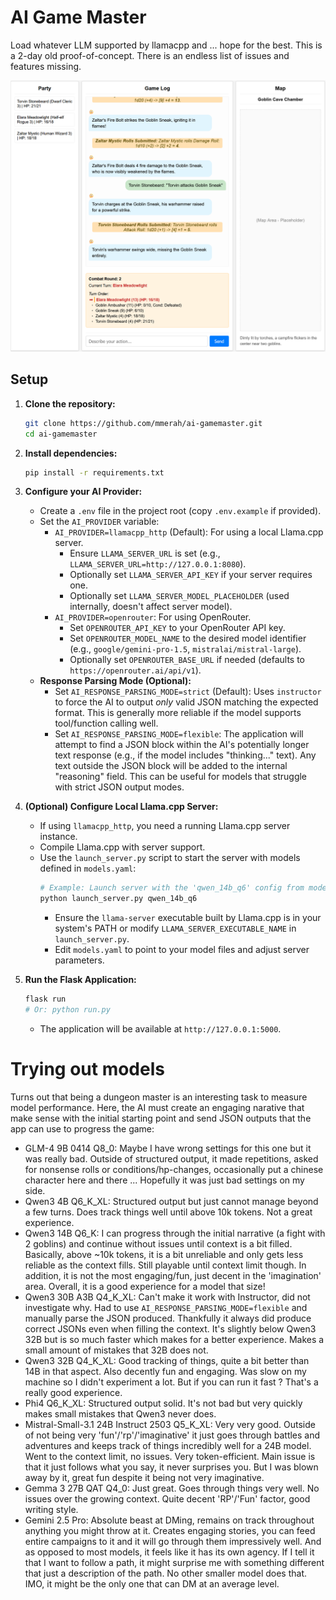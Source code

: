 # AI Game Master

Load whatever LLM supported by llamacpp and ... hope for the best.
This is a 2-day old proof-of-concept. There is an endless list of issues and features missing.

![alt text](./docs/State-Of-Play-02-May-2025.png "State of Play (02 May 2025)")

## Setup

1.  **Clone the repository:**
    ```bash
    git clone https://github.com/mmerah/ai-gamemaster.git
    cd ai-gamemaster
    ```
2.  **Install dependencies:**
    ```bash
    pip install -r requirements.txt
    ```
3.  **Configure your AI Provider:**
    *   Create a `.env` file in the project root (copy `.env.example` if provided).
    *   Set the `AI_PROVIDER` variable:
        *   `AI_PROVIDER=llamacpp_http` (Default): For using a local Llama.cpp server.
            *   Ensure `LLAMA_SERVER_URL` is set (e.g., `LLAMA_SERVER_URL=http://127.0.0.1:8080`).
            *   Optionally set `LLAMA_SERVER_API_KEY` if your server requires one.
            *   Optionally set `LLAMA_SERVER_MODEL_PLACEHOLDER` (used internally, doesn't affect server model).
        *   `AI_PROVIDER=openrouter`: For using OpenRouter.
            *   Set `OPENROUTER_API_KEY` to your OpenRouter API key.
            *   Set `OPENROUTER_MODEL_NAME` to the desired model identifier (e.g., `google/gemini-pro-1.5`, `mistralai/mistral-large`).
            *   Optionally set `OPENROUTER_BASE_URL` if needed (defaults to `https://openrouter.ai/api/v1`).
    *   **Response Parsing Mode (Optional):**
        *   Set `AI_RESPONSE_PARSING_MODE=strict` (Default): Uses `instructor` to force the AI to output *only* valid JSON matching the expected format. This is generally more reliable if the model supports tool/function calling well.
        *   Set `AI_RESPONSE_PARSING_MODE=flexible`: The application will attempt to find a JSON block within the AI's potentially longer text response (e.g., if the model includes "thinking..." text). Any text outside the JSON block will be added to the internal "reasoning" field. This can be useful for models that struggle with strict JSON output modes.

4.  **(Optional) Configure Local Llama.cpp Server:**
    *   If using `llamacpp_http`, you need a running Llama.cpp server instance.
    *   Compile Llama.cpp with server support.
    *   Use the `launch_server.py` script to start the server with models defined in `models.yaml`:
        ```bash
        # Example: Launch server with the 'qwen_14b_q6' config from models.yaml
        python launch_server.py qwen_14b_q6
        ```
        *   Ensure the `llama-server` executable built by Llama.cpp is in your system's PATH or modify `LLAMA_SERVER_EXECUTABLE_NAME` in `launch_server.py`.
        *   Edit `models.yaml` to point to your model files and adjust server parameters.

5.  **Run the Flask Application:**
    ```bash
    flask run
    # Or: python run.py
    ```
    *   The application will be available at `http://127.0.0.1:5000`.

# Trying out models
Turns out that being a dungeon master is an interesting task to measure model performance. Here, the AI must create an engaging narative that make sense with the initial starting point and send JSON outputs that the app can use to progress the game:

- GLM-4 9B 0414 Q8_0: Maybe I have wrong settings for this one but it was really bad. Outside of structured output, it made repetitions, asked for nonsense rolls or conditions/hp-changes, occasionally put a chinese character here and there ... Hopefully it was just bad settings on my side.
- Qwen3 4B Q6_K_XL: Structured output but just cannot manage beyond a few turns. Does track things well until above 10k tokens. Not a great experience.
- Qwen3 14B Q6_K: I can progress through the initial narrative (a fight with 2 goblins) and continue without issues until context is a bit filled. Basically, above ~10k tokens, it is a bit unreliable and only gets less reliable as the context fills. Still playable until context limit though. In addition, it is not the most engaging/fun, just decent in the 'imagination' area. Overall, it is a good experience for a model that size!
- Qwen3 30B A3B Q4_K_XL: Can't make it work with Instructor, did not investigate why. Had to use `AI_RESPONSE_PARSING_MODE=flexible` and manually parse the JSON produced. Thankfully it always did produce correct JSONs even when filling the context. It's slightly below Qwen3 32B but is so much faster which makes for a better experience. Makes a small amount of mistakes that 32B does not.
- Qwen3 32B Q4_K_XL: Good tracking of things, quite a bit better than 14B in that aspect. Also decently fun and engaging. Was slow on my machine so I didn't experiment a lot. But if you can run it fast ? That's a really good experience.
- Phi4 Q6_K_XL: Structured output solid. It's not bad but very quickly makes small mistakes that Qwen3 never does.
- Mistral-Small-3.1 24B Instruct 2503 Q5_K_XL: Very very good. Outside of not being very 'fun'/'rp'/'imaginative' it just goes through battles and adventures and keeps track of things incredibly well for a 24B model. Went to the context limit, no issues. Very token-efficient. Main issue is that it just follows what you say, it never surprises you. But I was blown away by it, great fun despite it being not very imaginative.
- Gemma 3 27B QAT Q4_0: Just great. Goes through things very well. No issues over the growing context. Quite decent 'RP'/'Fun' factor, good writing style.
- Gemini 2.5 Pro: Absolute beast at DMing, remains on track throughout anything you might throw at it. Creates engaging stories, you can feed entire campaigns to it and it will go through them impressively well. And as opposed to most models, it feels like it has its own agency. If I tell it that I want to follow a path, it might surprise me with something different that just a description of the path. No other smaller model does that. IMO, it might be the only one that can DM at an average level.
